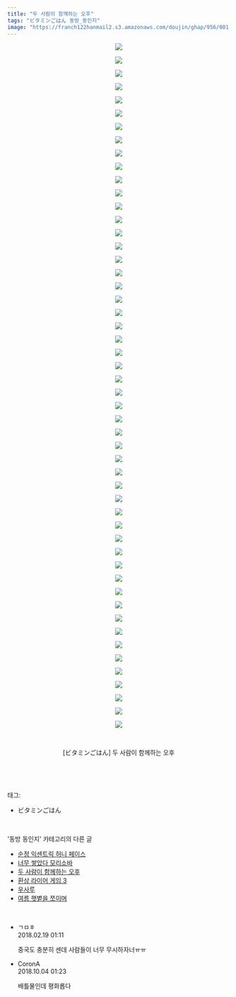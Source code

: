 ```yaml
---
title: "두 사람이 함께하는 오후"
tags: "ビタミンごはん 동방_동인지"
image: "https://franch122hanmail2.s3.amazonaws.com/doujin/ghap/956/001.jpg"
---
```

<div class="article">
<p style="text-align: center; clear: none; float: none;"><img src="{{ site.imgserver6 }}/ghap/956/001.jpg"/></p>
<p style="text-align: center; clear: none; float: none;"><img src="{{ site.imgserver6 }}/ghap/956/002.jpg"/></p>
<p style="text-align: center; clear: none; float: none;"><img src="{{ site.imgserver6 }}/ghap/956/003.jpg"/></p>
<p style="text-align: center; clear: none; float: none;"><img src="{{ site.imgserver6 }}/ghap/956/004.jpg"/></p>
<p style="text-align: center; clear: none; float: none;"><img src="{{ site.imgserver6 }}/ghap/956/005.jpg"/></p>
<p style="text-align: center; clear: none; float: none;"><img src="{{ site.imgserver6 }}/ghap/956/006.jpg"/></p>
<p style="text-align: center; clear: none; float: none;"><img src="{{ site.imgserver6 }}/ghap/956/007.jpg"/></p>
<p style="text-align: center; clear: none; float: none;"><img src="{{ site.imgserver6 }}/ghap/956/008.jpg"/></p>
<p style="text-align: center; clear: none; float: none;"><img src="{{ site.imgserver6 }}/ghap/956/009.jpg"/></p>
<p style="text-align: center; clear: none; float: none;"><img src="{{ site.imgserver6 }}/ghap/956/010.jpg"/></p>
<p style="text-align: center; clear: none; float: none;"><img src="{{ site.imgserver6 }}/ghap/956/011.jpg"/></p>
<p style="text-align: center; clear: none; float: none;"><img src="{{ site.imgserver6 }}/ghap/956/012.jpg"/></p>
<p style="text-align: center; clear: none; float: none;"><img src="{{ site.imgserver6 }}/ghap/956/013.jpg"/></p>
<p style="text-align: center; clear: none; float: none;"><img src="{{ site.imgserver6 }}/ghap/956/014.jpg"/></p>
<p style="text-align: center; clear: none; float: none;"><img src="{{ site.imgserver6 }}/ghap/956/015.jpg"/></p>
<p style="text-align: center; clear: none; float: none;"><img src="{{ site.imgserver6 }}/ghap/956/016.jpg"/></p>
<p style="text-align: center; clear: none; float: none;"><img src="{{ site.imgserver6 }}/ghap/956/017.jpg"/></p>
<p style="text-align: center; clear: none; float: none;"><img src="{{ site.imgserver6 }}/ghap/956/018.jpg"/></p>
<p style="text-align: center; clear: none; float: none;"><img src="{{ site.imgserver6 }}/ghap/956/019.jpg"/></p>
<p style="text-align: center; clear: none; float: none;"><img src="{{ site.imgserver6 }}/ghap/956/020.jpg"/></p>
<p style="text-align: center; clear: none; float: none;"><img src="{{ site.imgserver6 }}/ghap/956/021.jpg"/></p>
<p style="text-align: center; clear: none; float: none;"><img src="{{ site.imgserver6 }}/ghap/956/022.jpg"/></p>
<p style="text-align: center; clear: none; float: none;"><img src="{{ site.imgserver6 }}/ghap/956/023.jpg"/></p>
<p style="text-align: center; clear: none; float: none;"><img src="{{ site.imgserver6 }}/ghap/956/024.jpg"/></p>
<p style="text-align: center; clear: none; float: none;"><img src="{{ site.imgserver6 }}/ghap/956/025.jpg"/></p>
<p style="text-align: center; clear: none; float: none;"><img src="{{ site.imgserver6 }}/ghap/956/026.jpg"/></p>
<p style="text-align: center; clear: none; float: none;"><img src="{{ site.imgserver6 }}/ghap/956/027.jpg"/></p>
<p style="text-align: center; clear: none; float: none;"><img src="{{ site.imgserver6 }}/ghap/956/028.jpg"/></p>
<p style="text-align: center; clear: none; float: none;"><img src="{{ site.imgserver6 }}/ghap/956/029.jpg"/></p>
<p style="text-align: center; clear: none; float: none;"><img src="{{ site.imgserver6 }}/ghap/956/030.jpg"/></p>
<p style="text-align: center; clear: none; float: none;"><img src="{{ site.imgserver6 }}/ghap/956/031.jpg"/></p>
<p style="text-align: center; clear: none; float: none;"><img src="{{ site.imgserver6 }}/ghap/956/032.jpg"/></p>
<p style="text-align: center; clear: none; float: none;"><img src="{{ site.imgserver6 }}/ghap/956/033.jpg"/></p>
<p style="text-align: center; clear: none; float: none;"><img src="{{ site.imgserver6 }}/ghap/956/034.jpg"/></p>
<p style="text-align: center; clear: none; float: none;"><img src="{{ site.imgserver6 }}/ghap/956/035.jpg"/></p>
<p style="text-align: center; clear: none; float: none;"><img src="{{ site.imgserver6 }}/ghap/956/036.jpg"/></p>
<p style="text-align: center; clear: none; float: none;"><img src="{{ site.imgserver6 }}/ghap/956/037.jpg"/></p>
<p style="text-align: center; clear: none; float: none;"><img src="{{ site.imgserver6 }}/ghap/956/038.jpg"/></p>
<p style="text-align: center; clear: none; float: none;"><img src="{{ site.imgserver6 }}/ghap/956/039.jpg"/></p>
<p style="text-align: center; clear: none; float: none;"><img src="{{ site.imgserver6 }}/ghap/956/040.jpg"/></p>
<p style="text-align: center; clear: none; float: none;"><img src="{{ site.imgserver6 }}/ghap/956/041.jpg"/></p>
<p style="text-align: center; clear: none; float: none;"><img src="{{ site.imgserver6 }}/ghap/956/042.jpg"/></p>
<p style="text-align: center; clear: none; float: none;"><img src="{{ site.imgserver6 }}/ghap/956/043.jpg"/></p>
<p style="text-align: center; clear: none; float: none;"><img src="{{ site.imgserver6 }}/ghap/956/044.jpg"/></p>
<p style="text-align: center; clear: none; float: none;"><img src="{{ site.imgserver6 }}/ghap/956/045.jpg"/></p>
<p style="text-align: center; clear: none; float: none;"><img src="{{ site.imgserver6 }}/ghap/956/046.jpg"/></p>
<p style="text-align: center; clear: none; float: none;"><img src="{{ site.imgserver6 }}/ghap/956/047.jpg"/></p>
<p style="text-align: center; clear: none; float: none;"><img src="{{ site.imgserver6 }}/ghap/956/048.jpg"/></p>
<p style="text-align: center; clear: none; float: none;"><img src="{{ site.imgserver6 }}/ghap/956/049.jpg"/></p>
<p style="text-align: center; clear: none; float: none;"><img src="{{ site.imgserver6 }}/ghap/956/050.jpg"/></p>
<p style="text-align: center; clear: none; float: none;"><img src="{{ site.imgserver6 }}/ghap/956/051.jpg"/></p>
<p style="text-align: center; clear: none; float: none;"><img src="{{ site.imgserver6 }}/ghap/956/052.jpg"/></p>
<p style="text-align: center; clear: none; float: none;"><br/></p>
<p style="text-align: center; clear: none; float: none;">[ビタミンごはん] 두 사람이 함께하는 오후</p>
<p><br/></p>
</div><br/>
<div class="tagTrail">
<p>태그: </p>
<ul>
<li>ビタミンごはん</li>
</ul>
</div><br/>
<div class="another">
<p>'동방 동인지' 카테고리의 다른 글</p>
<ul>
<li><a href="/ghap_958">순정 익센트릭 허니 페이스</a></li>
<li><a href="/ghap_957">너무 쌓았다 모리소바</a></li>
<li><a href="/ghap_956">두 사람이 함께하는 오후</a></li>
<li><a href="/ghap_955">환상 라이어 게임 3</a></li>
<li><a href="/ghap_954">우사루</a></li>
<li><a href="/ghap_953">여름 햇볕을 쪼이며</a></li>
</ul>
</div><br/>
<div class="cb_module cb_fluid">
<div class="cb_wrt cb_profile">
<div class="comment">
<ul>
<li class="cb_thumb_off" id="comment15202334">
<div class="cb_comment_area">
<div class="cb_info_area">
<div class="cb_section">
<span class="cb_nick_name">ㄱㅁㅎ</span>
</div>
<div class="cb_section">
<span class="cb_date">2018.02.19 01:11 </span>
</div>
</div>
<div class="cb_dsc_comment">
<p class="cb_dsc">
											중국도 충분히 센데 사람들이 너무 무시하자너ㅠㅠ
										</p>
</div>
</div></li>
<li class="cb_thumb_off" id="comment15344618">
<div class="cb_comment_area">
<div class="cb_info_area">
<div class="cb_section">
<span class="cb_nick_name">CoronA</span>
</div>
<div class="cb_section">
<span class="cb_date">2018.10.04 01:23 </span>
</div>
</div>
<div class="cb_dsc_comment">
<p class="cb_dsc">
											배틀물인데 평화롭다
										</p>
</div>
</div></li>
</ul>
</div>
</div><!-- commentList close -->
</div><br/>
